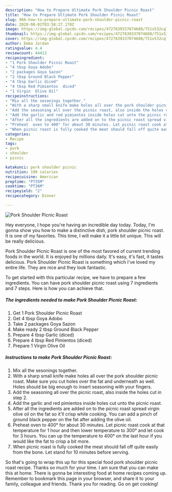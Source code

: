 ```yaml
---
description: "How to Prepare Ultimate Pork Shoulder Picnic Roast"
title: "How to Prepare Ultimate Pork Shoulder Picnic Roast"
slug: 966-how-to-prepare-ultimate-pork-shoulder-picnic-roast
date: 2020-08-01T03:58:27.170Z
image: https://img-global.cpcdn.com/recipes/4727639337074688/751x532cq70/pork-shoulder-picnic-roast-recipe-main-photo.jpg
thumbnail: https://img-global.cpcdn.com/recipes/4727639337074688/751x532cq70/pork-shoulder-picnic-roast-recipe-main-photo.jpg
cover: https://img-global.cpcdn.com/recipes/4727639337074688/751x532cq70/pork-shoulder-picnic-roast-recipe-main-photo.jpg
author: Emma Jordan
ratingvalue: 4.4
reviewcount: 44413
recipeingredient:
- "1 Pork Shoulder Picnic Roast"
- "4 tbsp Goya Adobo"
- "2 packages Goya Sazon"
- "2 tbsp Ground Black Pepper"
- "4 tbsp Garlic diced"
- "4 tbsp Red Pimientos  diced"
- "1 Virgin  Olive Oil"
recipeinstructions:
- "Mix all the sesonings together."
- "With a sharp small knife make holes all over the pork shoulder picnic roast.  Make sure you cut holes over the fat and underneath as well. Holes should be big enough to insert seasoning with your fingers."
- "Add the seasoning all over the picnic roast, also inside the holes cut in step 2."
- "Add the garlic and red pimientos inside holes cut unto the picnic roast."
- "After all the ingredients are added on to the picnic roast spread virgin olive oil on the fat so it&#39;ll  crisp while cooking. You can add a pinch of ground black pepper on the fat after adding the olive oil."
- "Preheat  oven to 400° for about 30 minutes. Let picnic roast cook at that temperature for 1 hour and then lower temperature  to 300° and let cook for 3 hours. You can up the temperature  to 400° on the last hour if you would like the fat to crisp a bit more."
- "When picnic roast is fully cooked the meat should fall off quite easily  from the bone. Let stand for 10 minutes before serving."
categories:
- Recipe
tags:
- pork
- shoulder
- picnic

katakunci: pork shoulder picnic 
nutrition: 199 calories
recipecuisine: American
preptime: "PT35M"
cooktime: "PT36M"
recipeyield: "2"
recipecategory: Dinner

---
```



![Pork Shoulder Picnic Roast](https://img-global.cpcdn.com/recipes/4727639337074688/751x532cq70/pork-shoulder-picnic-roast-recipe-main-photo.jpg)

Hey everyone, I hope you're having an incredible day today. Today, I'm gonna show you how to make a distinctive dish, pork shoulder picnic roast. It is one of my favorites. This time, I will make it a little bit unique. This will be really delicious.

Pork Shoulder Picnic Roast is one of the most favored of current trending foods in the world. It is enjoyed by millions daily. It's easy, it's fast, it tastes delicious. Pork Shoulder Picnic Roast is something which I've loved my entire life. They are nice and they look fantastic.




To get started with this particular recipe, we have to prepare a few ingredients. You can have pork shoulder picnic roast using 7 ingredients and 7 steps. Here is how you can achieve that.

<!--inarticleads1-->

##### The ingredients needed to make Pork Shoulder Picnic Roast:

1. Get 1 Pork Shoulder Picnic Roast
1. Get 4 tbsp Goya Adobo
1. Take 2 packages Goya Sazon
1. Make ready 2 tbsp Ground Black Pepper
1. Prepare 4 tbsp Garlic (diced)
1. Prepare 4 tbsp Red Pimientos  (diced)
1. Prepare 1 Virgin  Olive Oil




<!--inarticleads2-->

##### Instructions to make Pork Shoulder Picnic Roast:

1. Mix all the sesonings together.
1. With a sharp small knife make holes all over the pork shoulder picnic roast.  Make sure you cut holes over the fat and underneath as well. Holes should be big enough to insert seasoning with your fingers.
1. Add the seasoning all over the picnic roast, also inside the holes cut in step 2.
1. Add the garlic and red pimientos inside holes cut unto the picnic roast.
1. After all the ingredients are added on to the picnic roast spread virgin olive oil on the fat so it&#39;ll  crisp while cooking. You can add a pinch of ground black pepper on the fat after adding the olive oil.
1. Preheat  oven to 400° for about 30 minutes. Let picnic roast cook at that temperature for 1 hour and then lower temperature  to 300° and let cook for 3 hours. You can up the temperature  to 400° on the last hour if you would like the fat to crisp a bit more.
1. When picnic roast is fully cooked the meat should fall off quite easily  from the bone. Let stand for 10 minutes before serving.




So that's going to wrap this up for this special food pork shoulder picnic roast recipe. Thanks so much for your time. I am sure that you can make this at home. There is gonna be interesting food at home recipes coming up. Remember to bookmark this page in your browser, and share it to your family, colleague and friends. Thank you for reading. Go on get cooking!
